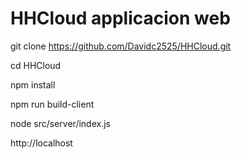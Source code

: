 # HHCloud applicacion web

git clone https://github.com/Davidc2525/HHCloud.git

cd HHCloud

npm install

npm run build-client

node src/server/index.js

http://localhost


